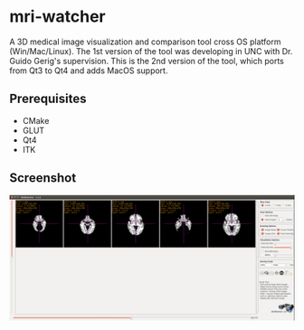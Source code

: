 # mri-watcher
  A 3D medical image visualization and comparison tool cross OS platform (Win/Mac/Linux). The 1st version of the tool was developing in UNC with Dr. Guido Gerig's supervision. This is the 2nd version of the tool, which ports from Qt3 to Qt4 and adds MacOS support.

## Prerequisites
  * CMake
  * GLUT
  * Qt4
  * ITK

## Screenshot
  ![Alt text](/images/mriwatcher-screenshot.png?raw=true "MriWatcher")

  
